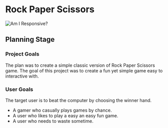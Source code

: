 # **Rock Paper Scissors**

![Am I Responsive?](docs/read-me/am-i-responsive.png) 
## **Planning Stage**
### Project Goals
The plan was to create a simple classic version of Rock Paper Scissors game. The goal of this project was to create a fun yet simple game easy to interactive with.

### User Goals
The target user is to beat the computer by choosing the winner hand.
* A gamer who casually plays games by chance.
* A user who likes to play a easy an easy fun game.
* A user who needs to waste sometime.


